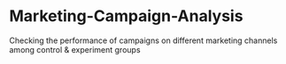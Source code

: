 # Marketing-Campaign-Analysis
Checking the performance of campaigns on different marketing channels among control &amp; experiment groups
